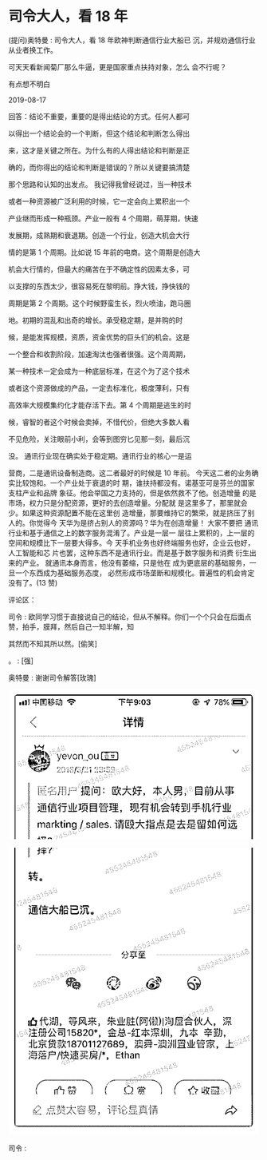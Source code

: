 # 司令大人，看 18 年

(提问)奥特曼 : 司令大人，看 18 年欧神判断通信行业大船已 沉，并规劝通信行业从业者换工作。

可天天看新闻菊厂那么牛逼，更是国家重点扶持对象，怎么 会不行呢？

有点想不明白

2019-08-17

回答：结论不重要，重要的是得出结论的方式。任何人都可

以得出一个结论会的一个判断，但这个结论和判断怎么得出

来，这才是关键之所在。为什么有的人得出结论和判断是正

确的，而你得出的结论和判断是错误的？所以关键要搞清楚

那个思路和认知的出发点。 我记得我曾经说过，当一种技术

或者一种资源被广泛利用的时候，它一定会向上累积出一个

产业继而形成一种瓶颈。产业一般有 4 个周期，萌芽期，快速

发展期，成熟期和衰退期。创造一个行业，创造大机会大行

情的是第 1 个周期。比如说 15 年前的电商。这个周期是创造大

机会大行情的，但最大的痛苦在于不确定性的因素太多，可

以支撑的东西太少，很容易死在黎明前。挣大钱，挣快钱的

周期是第 2 个周期。这个时候野蛮生长，烈火喷油，跑马圈

地。初期的混乱和出奇的增长。承受稳定期，是并购的时

候，是能发挥规模，资质，资金优势的巨头们的机会。这是

一个整合和收割阶段，加速淘汰也强者很强。这个周周期，

某一种技术一定会成为一种底层标准，在这个为了这个技术

或者这个资源做成的产品，一定去标准化，极度薄利，只有

高效率大规模集约化才能存活下去。第 4 个周期是逃生的时

候，睿智的者这个时候会卖掉，不惜代价，但绝大多数人看

不见危险，关注眼前小利，会等到图穷匕见那一刻，最后沉

没。 通讯行业现在确实处于稳定期。通讯行业的核心一是运

营商，二是通讯设备制造商。这二者最好的时候是 10 年前。 今天这二者的业务确实比较饱和。一个产业处于衰退的时 期，谁扶持都没有。诺基亚可是芬兰的国家支柱产业和品牌 象征。他会举国之力支持的，但是依然救不了他。创造增量 的是市场，权力只是分配资源，更好的去创造增量。分配就 是这里多了，那里就会少。如果这种资源配置不能在这里创 造增量，那要维持它的繁荣，就是挤压了别人的。你觉得今 天华为是挤占别人的资源吗？华为在创造增量！ 大家不要把 通讯行业和基于通信之上的数字服务混淆了。产业是一层一 层往上累积的，上一层的空间和规模比下一层要大得多。今 天手机业务也好终端服务也好，企业云也好，人工智能和芯 片也罢，这种东西不是通讯行业。而是基于数字服务和消费 衍生出来的产业。 就通讯本身而言，他没有萎缩，只是他在 成为更底层的基础服务，一旦一个东西成为基础服务态度， 必然形成市场垄断和规模化。普遍性的机会肯定没有了。(13 赞)

评论区：

司令 : 欧同学习惯于直接说自己的结论，但从不解释。你们一个个只会在后面点赞，拍手，膜拜，然后自己一知半解，知

其然而不知其所以然。[偷笑]

。 : [强]

奥特曼 : 谢谢司令解答[玫瑰]

![image](img/Image_019.png)

![image](img/Image_020.png)

司令 :